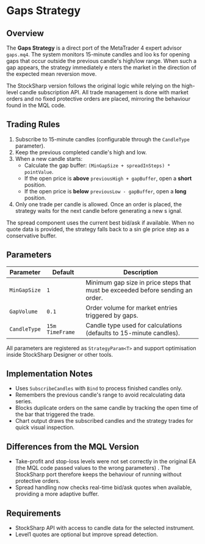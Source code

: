 # Gaps Strategy

## Overview

The **Gaps Strategy** is a direct port of the MetaTrader 4 expert advisor `gaps.mq4`. The system monitors 15-minute candles and loo
ks for opening gaps that occur outside the previous candle's high/low range. When such a gap appears, the strategy immediately e
nters the market in the direction of the expected mean reversion move.

The StockSharp version follows the original logic while relying on the high-level candle subscription API. All trade management is
done with market orders and no fixed protective orders are placed, mirroring the behaviour found in the MQL code.

## Trading Rules

1. Subscribe to 15-minute candles (configurable through the `CandleType` parameter).
2. Keep the previous completed candle's high and low.
3. When a new candle starts:
   - Calculate the gap buffer: `(MinGapSize + spreadInSteps) * pointValue`.
   - If the open price is **above** `previousHigh + gapBuffer`, open a **short** position.
   - If the open price is **below** `previousLow - gapBuffer`, open a **long** position.
4. Only one trade per candle is allowed. Once an order is placed, the strategy waits for the next candle before generating a new s
ignal.

The spread component uses the current best bid/ask if available. When no quote data is provided, the strategy falls back to a sin
gle price step as a conservative buffer.

## Parameters

| Parameter | Default | Description |
|-----------|---------|-------------|
| `MinGapSize` | `1` | Minimum gap size in price steps that must be exceeded before sending an order. |
| `GapVolume` | `0.1` | Order volume for market entries triggered by gaps. |
| `CandleType` | `15m TimeFrame` | Candle type used for calculations (defaults to 15-minute candles). |

All parameters are registered as `StrategyParam<T>` and support optimisation inside StockSharp Designer or other tools.

## Implementation Notes

- Uses `SubscribeCandles` with `Bind` to process finished candles only.
- Remembers the previous candle's range to avoid recalculating data series.
- Blocks duplicate orders on the same candle by tracking the open time of the bar that triggered the trade.
- Chart output draws the subscribed candles and the strategy trades for quick visual inspection.

## Differences from the MQL Version

- Take-profit and stop-loss levels were not set correctly in the original EA (the MQL code passed values to the wrong parameters)
. The StockSharp port therefore keeps the behaviour of running without protective orders.
- Spread handling now checks real-time bid/ask quotes when available, providing a more adaptive buffer.

## Requirements

- StockSharp API with access to candle data for the selected instrument.
- Level1 quotes are optional but improve spread detection.
